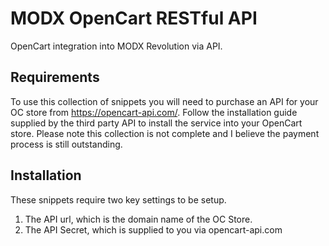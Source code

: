 # MODX OpenCart RESTful API
OpenCart integration into MODX Revolution via API. 

## Requirements
To use this collection of snippets you will need to purchase an API for your OC store from https://opencart-api.com/. Follow the installation guide supplied by the third party API to install the service into your OpenCart store. Please note this collection is not complete and I believe the payment process is still outstanding. 

## Installation
These snippets require two key settings to be setup. 

1. The API url, which is the domain name of the OC Store. 
2. The API Secret, which is supplied to you via opencart-api.com
